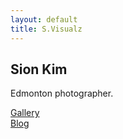 ```yaml
---
layout: default
title: S.Visualz
---
```


<div id="home-caption">
  <h2 class="subtitle">Sion Kim</h2>
  <p>Edmonton photographer.</p>
</div>

<div id="galleryLink" class="nav-container">
  <a href="{{ site.url }}/gallery.html" class="nav-link">Gallery</a>
</div>

<div id="blogLink" class="nav-container">
  <a href="{{ site.url }}/blog.html" class="nav-link">Blog</a>
</div>

